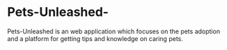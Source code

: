 # Pets-Unleashed-
 Pets-Unleashed is an web application which focuses on the pets adoption and a platform for getting tips and knowledge on caring pets.
